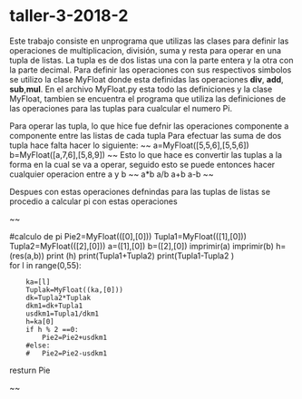 # taller-3-2018-2


Este trabajo consiste en unprograma que utilizas las clases para definir las operaciones de multiplicacion, división, suma y resta para operar en una tupla de listas. 
La tupla es de dos listas una con la parte entera y la otra con la parte decimal.
Para definir las operaciones con sus respectivos simbolos se utilizo la clase MyFloat donde esta definidas las operaciones
__div__, __add__, __sub__,__mul__.
En el archivo MyFloat.py esta todo las definiciones y la clase MyFloat, tambien se encuentra el programa que utiliza las definiciones de las operaciones para las tuplas para cualcular el numero Pi.

Para operar las tupla, lo que hice fue defnir las operaciones componente a componente entre las listas de cada tupla
Para efectuar las suma de dos tupla hace falta hacer lo siguiente:
~~
a=MyFloat([5,5,6],[5,5,6])
b=MyFloat([a,7,6],[5,8,9])
~~
Esto lo que hace es convertir las tuplas a la forma en la cual se va a operar, seguido esto se puede entonces hacer cualquier operacion entre a y b
~~
a*b
a/b
a+b
a-b
~~

Despues con estas operaciones defnindas para las tuplas de listas
se procedio a calcular pi con estas operaciones



~~




#calculo de pi 
	Pie2=MyFloat(([0],[0]))
	Tupla1=MyFloat(([1],[0]))
	Tupla2=MyFloat(([2],[0]))
	a=([1],[0])
	b=([2],[0])
	imprimir(a)
	imprimir(b)
	h=(res(a,b))
	print (h)
	print(Tupla1+Tupla2)
	print(Tupla1-Tupla2	)	
	for l in range(0,55):
		
		ka=[l]
		Tuplak=MyFloat((ka,[0]))
		dk=Tupla2*Tuplak
		dkm1=dk+Tupla1
		usdkm1=Tupla1/dkm1
		h=ka[0]
		if h % 2 ==0:
			Pie2=Pie2+usdkm1
		#else:
		#	Pie2=Pie2-usdkm1
  resturn Pie
  

~~
